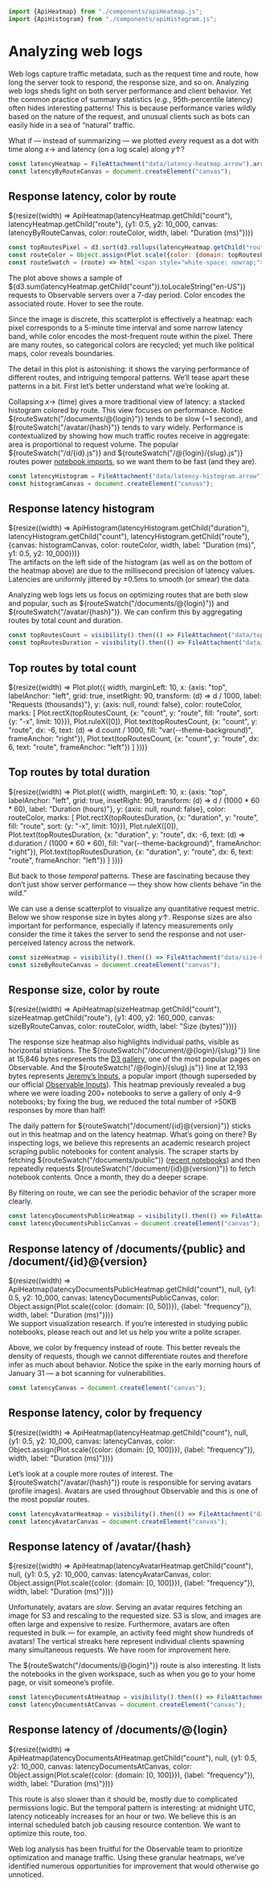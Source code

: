 ```js
import {ApiHeatmap} from "./components/apiHeatmap.js";
import {ApiHistogram} from "./components/apiHistogram.js";
```

# Analyzing web logs

Web logs capture traffic metadata, such as the request time and route, how long the server took to respond, the response size, and so on. Analyzing web logs sheds light on both server performance and client behavior. Yet the common practice of summary statistics (_e.g._, 95th-percentile latency) often hides interesting patterns! This is because performance varies wildly based on the nature of the request, and unusual clients such as bots can easily hide in a sea of “natural” traffic.

What if — instead of summarizing — we plotted _every_ request as a dot with time along *x*→ and latency (on a log scale) along *y*↑?

```js
const latencyHeatmap = FileAttachment("data/latency-heatmap.arrow").arrow();
const latencyByRouteCanvas = document.createElement("canvas");
```

<div class="card">
  <h2>Response latency, color by route</h2>
  ${resize((width) => ApiHeatmap(latencyHeatmap.getChild("count"), latencyHeatmap.getChild("route"), {y1: 0.5, y2: 10_000, canvas: latencyByRouteCanvas, color: routeColor, width, label: "Duration (ms)"}))}
</div>

```js
const topRoutesPixel = d3.sort(d3.rollups(latencyHeatmap.getChild("route"), (D) => D.length, (d) => d).filter(([d]) => d), ([, d]) => -d).map(([route, count]) => ({route, count}));
const routeColor = Object.assign(Plot.scale({color: {domain: topRoutesPixel.map((d) => d.route)}}), {label: "route"});
const routeSwatch = (route) => html`<span style="white-space: nowrap;"><svg width=10 height=10 fill=${routeColor.apply(route)}><rect width=10 height=10></rect></svg> <span class="small">${route}</span></span>`;
```

The plot above shows a sample of ${d3.sum(latencyHeatmap.getChild("count")).toLocaleString("en-US")} requests to Observable servers over a 7-day period. Color encodes the associated route. Hover to see the route.

<div class="small note">Since the image is discrete, this scatterplot is effectively a heatmap: each pixel corresponds to a 5-minute time interval and some narrow latency band, while color encodes the most-frequent route within the pixel. There are many routes, so categorical colors are recycled; yet much like political maps, color reveals boundaries.</div>

The detail in this plot is astonishing: it shows the varying performance of different routes, and intriguing temporal patterns. We’ll tease apart these patterns in a bit. First let’s better understand what we’re looking at.

Collapsing *x*→ (time) gives a more traditional view of latency: a stacked histogram colored by route. This view focuses on performance. Notice ${routeSwatch("/documents/@{login}")} tends to be slow (~1 second), and ${routeSwatch("/avatar/{hash}")} tends to vary widely. Performance is contextualized by showing how much traffic routes receive in aggregate: area is proportional to request volume. The popular ${routeSwatch("/d/{id}.js")} and ${routeSwatch("/@{login}/{slug}.js")} routes power [notebook imports](https://observablehq.com/@observablehq/import), so we want them to be fast (and they are).

```js
const latencyHistogram = FileAttachment("data/latency-histogram.arrow").arrow();
const histogramCanvas = document.createElement("canvas");
```

<div class="card">
  <h2>Response latency histogram</h2>
  ${resize((width) => ApiHistogram(latencyHistogram.getChild("duration"), latencyHistogram.getChild("count"), latencyHistogram.getChild("route"), {canvas: histogramCanvas, color: routeColor, width, label: "Duration (ms)", y1: 0.5, y2: 10_000}))}
</div>

<div class="small note">The artifacts on the left side of the histogram (as well as on the bottom of the heatmap above) are due to the millisecond precision of latency values. Latencies are uniformly jittered by ±0.5ms to smooth (or smear) the data.</div>

Analyzing web logs lets us focus on optimizing routes that are both slow and popular, such as ${routeSwatch("/documents/@{login}")} and ${routeSwatch("/avatar/{hash}")}. We can confirm this by aggregating routes by total count and duration.

```js
const topRoutesCount = visibility().then(() => FileAttachment("data/top-routes-count.arrow").arrow());
const topRoutesDuration = visibility().then(() => FileAttachment("data/top-routes-duration.arrow").arrow());
```

<div class="grid grid-cols-2">
  <div class="card">
    <h2>Top routes by total count</h2>
    ${resize((width) => Plot.plot({
      width,
      marginLeft: 10,
      x: {axis: "top", labelAnchor: "left", grid: true, insetRight: 90, transform: (d) => d / 1000, label: "Requests (thousands)"},
      y: {axis: null, round: false},
      color: routeColor,
      marks: [
        Plot.rectX(topRoutesCount, {x: "count", y: "route", fill: "route", sort: {y: "-x", limit: 10}}),
        Plot.ruleX([0]),
        Plot.text(topRoutesCount, {x: "count", y: "route", dx: -6, text: (d) => d.count / 1000, fill: "var(--theme-background)", frameAnchor: "right"}),
        Plot.text(topRoutesCount, {x: "count", y: "route", dx: 6, text: "route", frameAnchor: "left"})
      ]
    }))}
  </div>
  <div class="card">
    <h2>Top routes by total duration</h2>
    ${resize((width) => Plot.plot({
      width,
      marginLeft: 10,
      x: {axis: "top", labelAnchor: "left", grid: true, insetRight: 90, transform: (d) => d / (1000 * 60 * 60), label: "Duration (hours)"},
      y: {axis: null, round: false},
      color: routeColor,
      marks: [
        Plot.rectX(topRoutesDuration, {x: "duration", y: "route", fill: "route", sort: {y: "-x", limit: 10}}),
        Plot.ruleX([0]),
        Plot.text(topRoutesDuration, {x: "duration", y: "route", dx: -6, text: (d) => d.duration / (1000 * 60 * 60), fill: "var(--theme-background)", frameAnchor: "right"}),
        Plot.text(topRoutesDuration, {x: "duration", y: "route", dx: 6, text: "route", frameAnchor: "left"})
      ]
    }))}
  </div>
</div>

But back to those _temporal_ patterns. These are fascinating because they don’t just show server performance — they show how clients behave “in the wild.”

We can use a dense scatterplot to visualize any quantitative request metric. Below we show response size in bytes along *y*↑. Response sizes are also important for performance, especially if latency measurements only consider the time it takes the server to send the response and not user-perceived latency across the network.

```js
const sizeHeatmap = visibility().then(() => FileAttachment("data/size-heatmap.arrow").arrow());
const sizeByRouteCanvas = document.createElement("canvas");
```

<div class="card">
  <h2>Response size, color by route</h2>
  ${resize((width) => ApiHeatmap(sizeHeatmap.getChild("count"), sizeHeatmap.getChild("route"), {y1: 400, y2: 160_000, canvas: sizeByRouteCanvas, color: routeColor, width, label: "Size (bytes)"}))}
</div>

The response size heatmap also highlights individual paths, visible as horizontal striations. The ${routeSwatch("/document/@{login}/{slug}")} line at 15,846 bytes represents the [D3 gallery](https://observablehq.com/@d3/gallery), one of the most popular pages on Observable. And the ${routeSwatch("/@{login}/{slug}.js")} line at 12,193 bytes represents [Jeremy’s Inputs](https://observablehq.com/@jashkenas/inputs), a popular import (though superseded by our official [Observable Inputs](https://observablehq.com/framework/lib/inputs)). This heatmap previously revealed a bug where we were loading 200+ notebooks to serve a gallery of only 4–9 notebooks; by fixing the bug, we reduced the total number of >50KB responses by more than half!

The daily pattern for ${routeSwatch("/document/{id}@{version}")} sticks out in this heatmap and on the latency heatmap. What’s going on there? By inspecting logs, we believe this represents an academic research project scraping public notebooks for content analysis. The scraper starts by fetching ${routeSwatch("/documents/public")} ([recent notebooks](https://observablehq.com/recent)) and then repeatedly requests ${routeSwatch("/document/{id}@{version}")} to fetch notebook contents. Once a month, they do a deeper scrape.

By filtering on route, we can see the periodic behavior of the scraper more clearly.

```js
const latencyDocumentsPublicHeatmap = visibility().then(() => FileAttachment("data/latency-heatmap-documents-public.arrow").arrow());
const latencyDocumentsPublicCanvas = document.createElement("canvas");
```

<div class="card">
  <h2>Response latency of /documents/{public} and /document/{id}@{version}</h2>
  ${resize((width) => ApiHeatmap(latencyDocumentsPublicHeatmap.getChild("count"), null, {y1: 0.5, y2: 10_000, canvas: latencyDocumentsPublicCanvas, color: Object.assign(Plot.scale({color: {domain: [0, 50]}}), {label: "frequency"}), width, label: "Duration (ms)"}))}
</div>

<div class="small note">We support visualization research. If you’re interested in studying public notebooks, please reach out and let us help you write a polite scraper.</div>

Above, we color by frequency instead of route. This better reveals the density of requests, though we cannot differentiate routes and therefore infer as much about behavior. Notice the spike in the early morning hours of January 31 — a bot scanning for vulnerabilities.

```js
const latencyCanvas = document.createElement("canvas");
```

<div class="card">
  <h2>Response latency, color by frequency</h2>
  ${resize((width) => ApiHeatmap(latencyHeatmap.getChild("count"), null, {y1: 0.5, y2: 10_000, canvas: latencyCanvas, color: Object.assign(Plot.scale({color: {domain: [0, 100]}}), {label: "frequency"}), width, label: "Duration (ms)"}))}
</div>

Let’s look at a couple more routes of interest. The ${routeSwatch("/avatar/{hash}")} route is responsible for serving avatars (profile images). Avatars are used throughout Observable and this is one of the most popular routes.

```js
const latencyAvatarHeatmap = visibility().then(() => FileAttachment("data/latency-heatmap-avatar.arrow").arrow());
const latencyAvatarCanvas = document.createElement("canvas");
```

<div class="card">
  <h2>Response latency of /avatar/{hash}</h2>
  ${resize((width) => ApiHeatmap(latencyAvatarHeatmap.getChild("count"), null, {y1: 0.5, y2: 10_000, canvas: latencyAvatarCanvas, color: Object.assign(Plot.scale({color: {domain: [0, 100]}}), {label: "frequency"}), width, label: "Duration (ms)"}))}
</div>

Unfortunately, avatars are _slow_. Serving an avatar requires fetching an image for S3 and rescaling to the requested size. S3 is slow, and images are often large and expensive to resize. Furthermore, avatars are often requested in bulk — for example, an activity feed might show hundreds of avatars! The vertical streaks here represent individual clients spawning many simultaneous requests. We have room for improvement here.

The ${routeSwatch("/documents/@{login}")} route is also interesting. It lists the notebooks in the given workspace, such as when you go to your home page, or visit someone’s profile.

```js
const latencyDocumentsAtHeatmap = visibility().then(() => FileAttachment("data/latency-heatmap-documents-at.arrow").arrow());
const latencyDocumentsAtCanvas = document.createElement("canvas");
```

<div class="card">
  <h2>Response latency of /documents/@{login}</h2>
  ${resize((width) => ApiHeatmap(latencyDocumentsAtHeatmap.getChild("count"), null, {y1: 0.5, y2: 10_000, canvas: latencyDocumentsAtCanvas, color: Object.assign(Plot.scale({color: {domain: [0, 100]}}), {label: "frequency"}), width, label: "Duration (ms)"}))}
</div>

This route is also slower than it should be, mostly due to complicated permissions logic. But the temporal pattern is interesting: at midnight UTC, latency noticeably increases for an hour or two. We believe this is an internal scheduled batch job causing resource contention. We want to optimize this route, too.

Web log analysis has been fruitful for the Observable team to prioritize optimization and manage traffic. Using these granular heatmaps, we’ve identified numerous opportunities for improvement that would otherwise go unnoticed.
